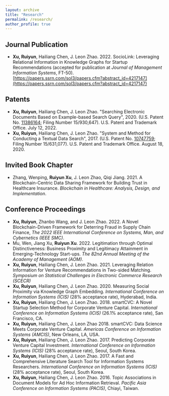 ```yaml
---
layout: archive
title: "Research"
permalink: /research/
author_profile: true
---
```


## Journal Publication
* __Xu, Ruiyun__, Hailiang Chen, J. Leon Zhao. 2022. SocioLink: Leveraging Relational Information in Knowledge Graphs for Startup Recommendations (accepted for publication at *Journal of Management Information Systems*, FT-50). [https://papers.ssrn.com/sol3/papers.cfm?abstract_id=4217147](https://papers.ssrn.com/sol3/papers.cfm?abstract_id=4217147)

## Patents
* __Xu, Ruiyun__, Hailiang Chen, J. Leon Zhao. "Searching Electronic Documents Based on Example-based Search Query", 2020. (U.S. Patent No. [11386164](https://patft.uspto.gov/netacgi/nph-Parser?Sect1=PTO2&Sect2=HITOFF&p=1&u=%2Fnetahtml%2FPTO%2Fsearch-bool.html&r=1&f=G&l=50&co1=AND&d=PTXT&s1=11386164&OS=11386164&RS=11386164); Filing Number 15/930,647). U.S. Patent and Trademark Office. July 12, 2022.
* __Xu, Ruiyun__, Hailiang Chen, J. Leon Zhao. "System and Method for Conducting a Textual Data Search", 2017. (U.S. Patent No. [10747759](https://patft.uspto.gov/netacgi/nph-Parser?Sect1=PTO1&Sect2=HITOFF&d=PALL&p=1&u=%2Fnetahtml%2FPTO%2Fsrchnum.htm&r=1&f=G&l=50&s1=10747759.PN.&OS=PN/10747759&RS=PN/10747759); Filing Number 15/631,077). U.S. Patent and Trademark Office. August 18, 2020.

## Invited Book Chapter
* Zhang, Wenping, __Ruiyun Xu__, J. Leon Zhao, Qiqi Jiang. 2021. A Blockchain-Centric Data Sharing Framework for Building Trust in Healthcare Insurance. *Blockchain in Healthcare: Analysis, Design, and Implementation*. 

## Conference Proceedings
* __Xu, Ruiyun__, Zhanbo Wang, and J. Leon Zhao. 2022. A Novel Blockchain-Driven Framework for Deterring Fraud in Supply Chain Finance, *The 2022 IEEE International Conference on Systems, Man, and Cybernetics (IEEE SMC)*.
* Mu, Wen, Jiang Xu, __Ruiyun Xu__. 2022. Legitimation through Optimal Distinctiveness: Business Proximity and Legitimacy Attainment in Emerging-Technology Start-ups. *The 82nd Annual Meeting of the Academy of Management (AOM)*.
* __Xu, Ruiyun__, Hailiang Chen, J. Leon Zhao. 2021. Leveraging Relation Information for Venture Recommendations in Two-sided Matching. *Symposium on Statistical Challenges in Electronic Commerce Research (SCECR)*
* __Xu, Ruiyun__, Hailiang Chen, J. Leon Zhao. 2020. Measuring Social Proximity via Knowledge Graph Embedding. *International Conference on Information Systems (ICIS)* (28% acceptance rate), Hyderabad, India.
* __Xu, Ruiyun__, Hailiang Chen, J. Leon Zhao. 2018. smartCVC: A Novel Startup Selection Method for Corporate Venture Capital. *International Conference on Information Systems (ICIS)* (26.1% acceptance rate), San Francisco, CA.
* __Xu, Ruiyun__, Hailiang Chen, J. Leon Zhao 2018. smartCVC: Data Science Meets Corporate Venture Capital. *Americas Conference on Information Systems (AMCIS)*, New Orleans, LA, USA.
* __Xu, Ruiyun__, Hailiang Chen, J. Leon Zhao. 2017. Predicting Corporate Venture Capital Investment. *International Conference on Information Systems (ICIS)* (28% acceptance rate), Seoul, South Korea. 
* __Xu, Ruiyun__, Hailiang Chen, J. Leon Zhao. 2017. A Fast and Comprehensive Literature Search Tool for Information Systems Researchers. *International Conference on Information Systems (ICIS)* (28% acceptance rate), Seoul, South Korea.
* __Xu, Ruiyun__, Hailiang Chen, J. Leon Zhao. 2016. Topic Associations in Document Models for Ad Hoc Information Retrieval. *Pacific Asia Conference on Information Systems (PACIS)*, Chiayi, Taiwan.



